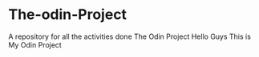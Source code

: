 # The-odin-Project
A repository for all the activities done The Odin Project
Hello Guys
This is My Odin Project